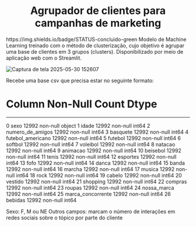 <h1 align="center"> Agrupador de clientes para campanhas de marketing </h1>
https://img.shields.io/badge/STATUS-concluido-green
Modelo de Machine Learning treinado com o método de clusterização, cujo objetivo é agrupar uma base de clientes em 3 grupos (clusters). Disponibilizado por meio de aplicação web com o Streamlit.

![Captura de tela 2025-05-30 152607](https://github.com/user-attachments/assets/63f33761-a395-4914-98f6-2c809408b071)

Recebe uma base csv que precisa estar no seguinte formato:
#   Column             Non-Null Count  Dtype 
---  ------             --------------  ----- 
 0   sexo               12992 non-null  object
 1   idade              12992 non-null  int64 
 2   numero_de_amigos   12992 non-null  int64 
 3   basquete           12992 non-null  int64 
 4   futebol_americano  12992 non-null  int64 
 5   futebol            12992 non-null  int64 
 6   softbol            12992 non-null  int64 
 7   voleibol           12992 non-null  int64 
 8   natacao            12992 non-null  int64 
 9   animacao           12992 non-null  int64 
 10  beisebol           12992 non-null  int64 
 11  tenis              12992 non-null  int64 
 12  esportes           12992 non-null  int64 
 13  fofo               12992 non-null  int64 
 14  danca              12992 non-null  int64 
 15  banda              12992 non-null  int64 
 16  marcha             12992 non-null  int64 
 17  musica             12992 non-null  int64 
 18  rock               12992 non-null  int64 
 19  cabelo             12992 non-null  int64 
 20  vestido            12992 non-null  int64 
 21  shopping           12992 non-null  int64 
 22  compras            12992 non-null  int64 
 23  roupas             12992 non-null  int64 
 24  nossa_marca        12992 non-null  int64 
 25  marca_concorrente  12992 non-null  int64 
 26  bebidas            12992 non-null  int64 

 Sexo: F, M ou NE
 Outros campos: marcam o número de interações em redes sociais sobre o tópico por parte do cliente

